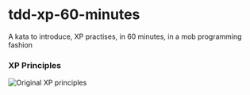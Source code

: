 # tdd-xp-60-minutes
A kata to introduce, XP practises, in 60 minutes, in a mob programming fashion

### XP Principles
![Original XP principles](https://ullizee.files.wordpress.com/2009/11/kent-beck-12-xp-practices.jpg)
